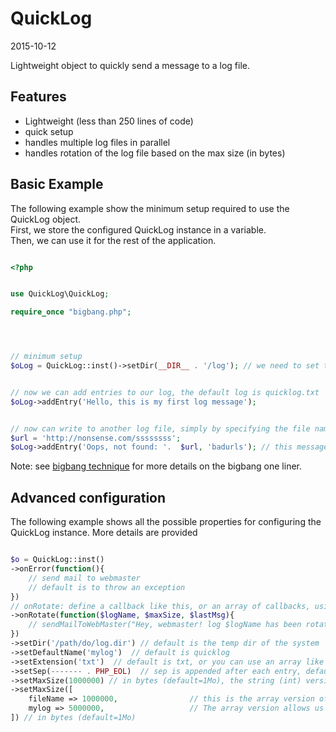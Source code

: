 QuickLog
==============
2015-10-12




Lightweight object to quickly send a message to a log file.


Features
------------

 - Lightweight (less than 250 lines of code)
 - quick setup
 - handles multiple log files in parallel  
 - handles rotation of the log file based on the max size (in bytes)




Basic Example
-----------

The following example show the minimum setup required to use the QuickLog object.<br>
First, we store the configured QuickLog instance in a variable.<br>
Then, we can use it for the rest of the application.
 


```php

<?php


use QuickLog\QuickLog;

require_once "bigbang.php"; 




// minimum setup
$oLog = QuickLog::inst()->setDir(__DIR__ . '/log'); // we need to set the dir that will contain all log files


// now we can add entries to our log, the default log is quicklog.txt
$oLog->addEntry('Hello, this is my first log message');


// now can write to another log file, simply by specifying the file name as the second argument
$url = 'http://nonsense.com/ssssssss';
$oLog->addEntry('Oops, not found: '.  $url, 'badurls'); // this message will be written to the badurls.txt file
```


Note: see 
[bigbang technique](https://github.com/lingtalfi/TheScientist/blob/master/convention.portableAutoloader.eng.md)
for more details on the bigbang one liner.



Advanced configuration
-----------

The following example shows all the possible properties for configuring the QuickLog instance.
More details are provided


```php

$o = QuickLog::inst()
->onError(function(){
    // send mail to webmaster
    // default is to throw an exception
})
// onRotate: define a callback like this, or an array of callbacks, using logNames as keys, like maxSize below
->onRotate(function($logName, $maxSize, $lastMsg){
    // sendMailToWebMaster("Hey, webmaster! log $logName has been rotated (max size of $maxSize bytes was exceeded)")
})
->setDir('/path/do/log.dir') // default is the temp dir of the system
->setDefaultName('mylog')  // default is quicklog
->setExtension('txt')  // default is txt, or you can use an array like maxSize below
->setSep(------- . PHP_EOL)  // sep is appended after each entry, default is PHP_EOL, or you can use an array, like maxSize below
->setMaxSize(1000000) // in bytes (default=1Mo), the string (int) version
->setMaxSize([
    fileName => 1000000,                // this is the array version of configuring the QuickLog instance
    mylog => 5000000,                   // The array version allows us to configure properties per logName.
]) // in bytes (default=1Mo)

```






